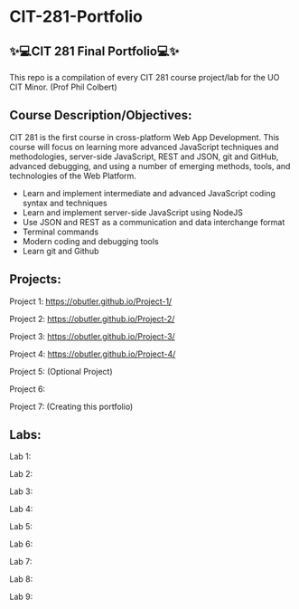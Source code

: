 # CIT-281-Portfolio
✨💻CIT 281 Final Portfolio💻✨
---

This repo is a compilation of every CIT 281 course project/lab for the UO CIT Minor. (Prof Phil Colbert)

Course Description/Objectives:
---
CIT 281 is the first course in cross-platform Web App Development. This course will focus on learning more advanced JavaScript techniques and methodologies, server-side JavaScript, REST and JSON, git and GitHub, advanced debugging, and using a number of emerging methods, tools, and technologies of the Web Platform.

- Learn and implement intermediate and advanced JavaScript coding syntax and techniques
- Learn and implement server-side JavaScript using NodeJS
- Use JSON and REST as a communication and data interchange format
- Terminal commands
- Modern coding and debugging tools
- Learn git and Github

Projects:
---------
Project 1: https://obutler.github.io/Project-1/

Project 2: https://obutler.github.io/Project-2/

Project 3: https://obutler.github.io/Project-3/

Project 4: https://obutler.github.io/Project-4/

Project 5: (Optional Project)

Project 6:

Project 7: (Creating this portfolio)

Labs: 
-----

Lab 1:

Lab 2:

Lab 3:

Lab 4:

Lab 5:

Lab 6:

Lab 7:

Lab 8:

Lab 9:

